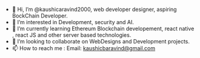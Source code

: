 - 👋 Hi, I’m @kaushicaravind2000, web developer designer, aspiring BockChain Developer.
- 👀 I’m interested in Development, security and AI.
- 🌱 I’m currently learning Ethereum Blockchain developement, react native , react JS and other server based technologies.
- 💞️ I’m looking to collaborate on WebDesigns and Development  projects.
- 📫 How to reach me : Email: kaushicbaravind@gmail.com 

<!---
kaushicaravind2000/kaushicaravind2000 is a ✨ special ✨ repository because its `README.md` (this file) appears on your GitHub profile.
You can click the Preview link to take a look at your changes.
--->
